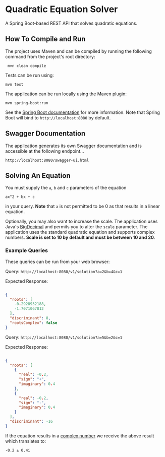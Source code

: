 # Quadratic Equation Solver

A Spring Boot-based REST API that solves quadratic equations.

## How To Compile and Run

The project uses Maven and can be compiled by running the following command from the project's root directory:

     mvn clean compile
    
Tests can be run using:

    mvn test
   
The application can be run locally using the Maven plugin:

    mvn spring-boot:run
    
See the [Spring Boot documentation](https://docs.spring.io/spring-boot/docs/current/reference/html/using-boot-running-your-application.html) for more information. Note that Spring Boot will bind to `http://localhost:8080` by default.

## Swagger Documentation

The application generates its own Swagger documentation and is accessible at the following endpoint...

    http://localhost:8080/swagger-ui.html

## Solving An Equation

You must supply the `a`, `b` and `c` parameters of the equation 

```
ax^2 + bx + c
```

in your query. **Note** that `a` is not permitted to be 0 as that results in a linear equation.

Optionally, you may also want to increase the scale. The application uses Java's [BigDecimal](https://docs.oracle.com/javase/8/docs/api/java/math/BigDecimal.html) and permits you to alter the `scale` parameter.
The application uses the standard quadratic equation and supports complex numbers. **Scale is set to 10 by default and must be between 10 and 20**.

### Example Queries

These queries can be run from your web browser:

Query: `http://localhost:8080/v1/solution?a=2&b=4&c=1`

Expected Response:

```json

{
  "roots": [
    -0.2928932188,
    -1.7071067812
  ],
  "discriminant": 8,
  "rootsComplex": false
}

```

Query: `http://localhost:8080/v1/solution?a=5&b=2&c=1`


Expected Response:

```json

{
  "roots": [
    {
      "real": -0.2,
      "sign": "+",
      "imaginary": 0.4
    },
    {
      "real": -0.2,
      "sign": "-",
      "imaginary": 0.4
    }
  ],
  "discriminant": -16
}

```

If the equation results in a [complex number](https://en.wikipedia.org/wiki/Complex_number) we receive the above result which translates to:

    -0.2 ± 0.4i

